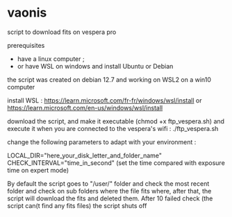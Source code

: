 # vaonis
script to download fits on vespera pro

prerequisites

- have a linux computer ;
- or have WSL on windows and install Ubuntu or Debian

the script was created on debian 12.7 and working on WSL2 on a win10 computer

install WSL : https://learn.microsoft.com/fr-fr/windows/wsl/install or https://learn.microsoft.com/en-us/windows/wsl/install

download the script, and make it executable (chmod +x ftp_vespera.sh) and execute it when you are connected to the vespera's wifi : ./ftp_vespera.sh

change the following parameters to adapt with your environment :

LOCAL_DIR="here_your_disk_letter_and_folder_name"
CHECK_INTERVAL="time_in_second" (set the time compared with exposure time on expert mode) 

By default the script goes to "/user/" folder and check the most recent folder and check on sub folders where the file fits where, after that, the script will download the fits and deleted them. After 10 failed check (the script can(t find any fits files) the script shuts off
